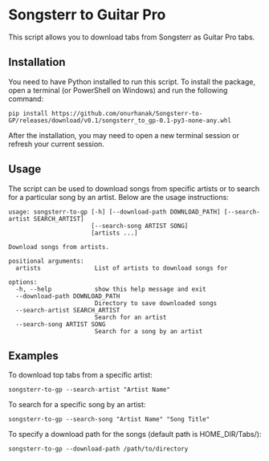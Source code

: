 # Songsterr to Guitar Pro 

This script allows you to download tabs from Songsterr as Guitar Pro tabs.

## Installation

You need to have Python installed to run this script. To install the package, open a terminal (or PowerShell on Windows) and run the following command:

```
pip install https://github.com/onurhanak/Songsterr-to-GP/releases/download/v0.1/songsterr_to_gp-0.1-py3-none-any.whl
```

After the installation, you may need to open a new terminal session or refresh your current session.

## Usage

The script can be used to download songs from specific artists or to search for a particular song by an artist. Below are the usage instructions:

```
usage: songsterr-to-gp [-h] [--download-path DOWNLOAD_PATH] [--search-artist SEARCH_ARTIST]
                       [--search-song ARTIST SONG]
                       [artists ...]

Download songs from artists.

positional arguments:
  artists               List of artists to download songs for

options:
  -h, --help            show this help message and exit
  --download-path DOWNLOAD_PATH
                        Directory to save downloaded songs
  --search-artist SEARCH_ARTIST
                        Search for an artist
  --search-song ARTIST SONG
                        Search for a song by an artist
```
## Examples

To download top tabs from a specific artist:
```
songsterr-to-gp --search-artist "Artist Name"
```
To search for a specific song by an artist:
```
songsterr-to-gp --search-song "Artist Name" "Song Title"
```
To specify a download path for the songs (default path is HOME_DIR/Tabs/):
```
songsterr-to-gp --download-path /path/to/directory
```





